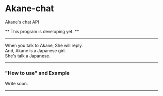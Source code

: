 # Akane-chat
Akane's chat API

** This program is developing yet. **

---------

When you talk to Akane, She will reply.<br>
And, Akane is a Japanese girl.<br>
She's talk a Japanese.



----------
### "How to use" and Example


Write soon.






---------

